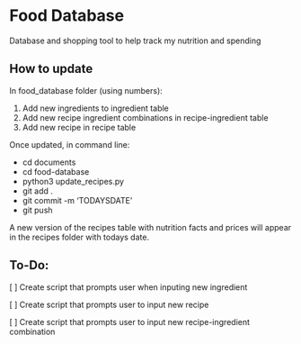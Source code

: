 # Food Database
 Database and shopping tool to help track my nutrition and spending

## How to update

In food_database folder (using numbers):
1. Add new ingredients to ingredient table
2. Add new recipe ingredient combinations in recipe-ingredient table
3. Add new recipe in recipe table

Once updated, in command line:
- cd documents
- cd food-database
- python3 update_recipes.py
- git add .
- git commit -m ‘TODAYSDATE’
- git push

A new version of the recipes table with nutrition facts and prices will appear in the recipes folder with todays date.

To-Do:
------
[ ] Create script that prompts user when inputing new ingredient

[ ] Create script that prompts user to input new recipe

[ ] Create script that prompts user to input new recipe-ingredient combination
